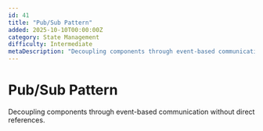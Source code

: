 ```yaml
---
id: 41
title: "Pub/Sub Pattern"
added: 2025-10-10T00:00:00Z
category: State Management
difficulty: Intermediate
metaDescription: "Decoupling components through event-based communication without direct references."
---
```


# Pub/Sub Pattern

Decoupling components through event-based communication without direct references.
